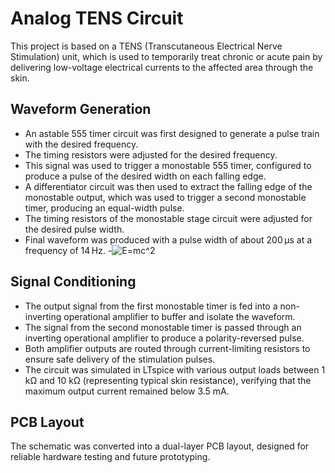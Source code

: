 # Analog TENS Circuit
This project is based on a TENS (Transcutaneous Electrical Nerve Stimulation) unit, which is used to temporarily treat chronic or acute pain by delivering low-voltage electrical currents to the affected area through the skin.
## Waveform Generation
- An astable 555 timer circuit was first designed to generate a pulse train with the desired frequency.
- The timing resistors were adjusted for the desired frequency.
- This signal was used to trigger a monostable 555 timer, configured to produce a pulse of the desired width on each falling edge.
- A differentiator circuit was then used to extract the falling edge of the monostable output, which was used to trigger a second monostable timer, producing an equal-width pulse.
- The timing resistors of the monostable stage circuit were adjusted for the desired pulse width.
- Final waveform was produced with a pulse width of about 200 &micro;s at a frequency of 14 Hz.
-![E=mc^2](https://latex.codecogs.com/svg.image?E=mc^2)
## Signal Conditioning
- The output signal from the first monostable timer is fed into a non-inverting operational amplifier to buffer and isolate the waveform.
- The signal from the second monostable timer is passed through an inverting operational amplifier to produce a polarity-reversed pulse.
- Both amplifier outputs are routed through current-limiting resistors to ensure safe delivery of the stimulation pulses.
- The circuit was simulated in LTspice with various output loads between 1 k&Omega; and 10 k&Omega; (representing typical skin resistance), verifying that the maximum output current remained below 3.5 mA.
## PCB Layout
The schematic was converted into a dual-layer PCB layout, designed for reliable hardware testing and future prototyping. 
